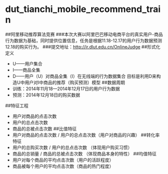# dut_tianchi_mobile_recommend_train
##阿里移动推荐算法竞赛
###本次大赛以阿里巴巴移动电商平台的真实用户-商品行为数据为基础，同时提供位置信息，任务是根据11.18-12.17的用户行为数据预测12.18的购买行为。
###提交地址：http://ir.dlut.edu.cn/OnlineJudge 
##形式化定义
- U——用户集合
- I——商品全集
- D——用户（U）对商品全集（I）在无线端的行为数据集合
  目标是利用D来构造U中用户对I中商品的推荐（购买预测）模型
##数据周期
- 训练：2014年11月18—2014年12月17日的用户行为数据
- 预测：2014年12月18日的购买数据

##特征工程
- 用户对商品的点击次数
- 用户的总点击次数
- 商品的总被点击次数
##比值特征
- 用户对商品的点击次数 / 用户的总点击次数（用户对商品的兴趣）
##转化率特征
- 用户的总购买次数 / 用户的总点击次数 （体现用户购买习惯）
- 商品的总销量 / 商品的总被点击次数 （体现商品本身的特性）
##均值特征
- 用户对每个商品的平均点击次数（用户的活跃程度）
- 商品被每个用户的平均点击次数（商品的热门程度）
